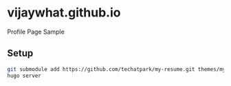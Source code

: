 # vijaywhat.github.io
Profile Page Sample

## Setup

```sh
git submodule add https://github.com/techatpark/my-resume.git themes/my-resume
hugo server
```

